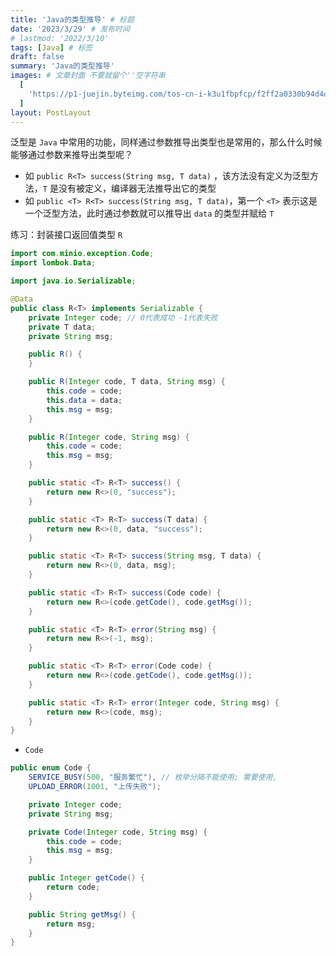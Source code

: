 ```yaml
---
title: 'Java的类型推导' # 标题
date: '2023/3/29' # 发布时间
# lastmod: '2022/3/10'
tags: [Java] # 标签
draft: false
summary: 'Java的类型推导'
images: # 文章封面 不要就留个''空字符串
  [
    'https://p1-juejin.byteimg.com/tos-cn-i-k3u1fbpfcp/f2ff2a0330b94d4d935cd2cc26a1b4f5~tplv-k3u1fbpfcp-zoom-crop-mark:1512:1512:1512:851.awebp?',
  ]
layout: PostLayout
---
```


泛型是 `Java` 中常用的功能，同样通过参数推导出类型也是常用的，那么什么时候能够通过参数来推导出类型呢？

- 如 `public R<T> success(String msg, T data)` ，该方法没有定义为泛型方法，`T` 是没有被定义，编译器无法推导出它的类型
- 如 `public <T> R<T> success(String msg, T data)`，第一个 `<T>` 表示这是一个泛型方法，此时通过参数就可以推导出 `data` 的类型并赋给 `T`

练习：封装接口返回值类型 `R`

```java
import com.minio.exception.Code;
import lombok.Data;

import java.io.Serializable;

@Data
public class R<T> implements Serializable {
    private Integer code; // 0代表成功 -1代表失败
    private T data;
    private String msg;

    public R() {
    }

    public R(Integer code, T data, String msg) {
        this.code = code;
        this.data = data;
        this.msg = msg;
    }

    public R(Integer code, String msg) {
        this.code = code;
        this.msg = msg;
    }

    public static <T> R<T> success() {
        return new R<>(0, "success");
    }

    public static <T> R<T> success(T data) {
        return new R<>(0, data, "success");
    }

    public static <T> R<T> success(String msg, T data) {
        return new R<>(0, data, msg);
    }

    public static <T> R<T> success(Code code) {
        return new R<>(code.getCode(), code.getMsg());
    }

    public static <T> R<T> error(String msg) {
        return new R<>(-1, msg);
    }

    public static <T> R<T> error(Code code) {
        return new R<>(code.getCode(), code.getMsg());
    }

    public static <T> R<T> error(Integer code, String msg) {
        return new R<>(code, msg);
    }
}
```

- `Code`

```java
public enum Code {
    SERVICE_BUSY(500, "服务繁忙"), // 枚举分隔不能使用; 需要使用,
    UPLOAD_ERROR(1001, "上传失败");

    private Integer code;
    private String msg;

    private Code(Integer code, String msg) {
        this.code = code;
        this.msg = msg;
    }

    public Integer getCode() {
        return code;
    }

    public String getMsg() {
        return msg;
    }
}
```
